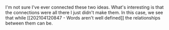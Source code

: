 I'm not sure I've ever connected these two ideas. What's interesting is that the connections were all there I just didn't make them. In this case, we see that while [[202104120847 - Words aren't well defined]] the relationships between them can be. 
